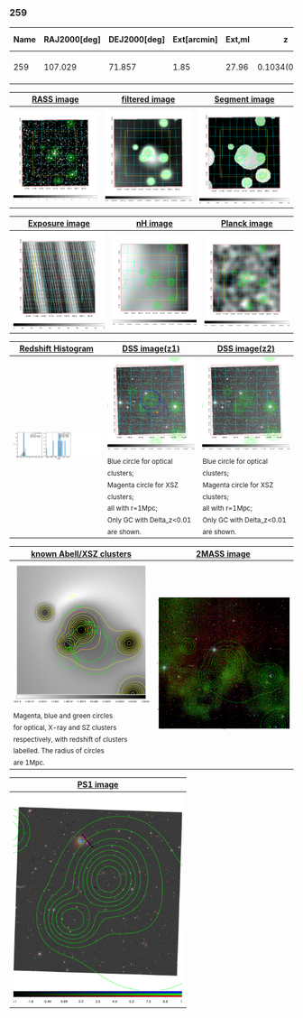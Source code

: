 <div STYLE="page-break-after: always;"></div>

### 259

|Name|RAJ2000[deg]|DEJ2000[deg] |Ext[arcmin]| Ext,ml | z | z_src| C|GC(XSZ,Delta_z<0.01)| GC(OPT,Delta_z<0.01)|GC| R_sig[arcmin] | R500[arcmin] | R500[Mpc]| CRsig[c/s] | CR500[c/s] |L500[1E44 erg/s]|F500[1E-12 erg/s/cm^2]| M500[1E14 Msun]|Tx[keV]|Cnt_sig|Beta|Rc[arcmin]|Comment|Alias|
|---|---|---|---|---|---|------|---|--------|---------|----------|---|---|---|---|---|---|---|---|---|---|---|---|---|---|
|259| 107.029| 71.857| 1.85| 27.96| 0.1034(0.007)| z1, z_xsz| B| MCXC| N, W| A, MCXC, N, W| 11.725| 7.890| 0.899| 0.195(0.033)| 0.185(0.031)| 0.926(0.097)| 3.400(0.358)| 2.28(0.12)| 3.68(0.12)| 78.7| 0.658(-0.101+0.162)| 3.293(-1.019+1.337)| -| k183|

|[RASS image](../image/259/259_img.pdf)|[filtered image](../image/259/259_fil.pdf)|[Segment image](../image/259/259_seg.pdf)|
|-------------------|--------------------|-------------------|
| <img src="../image/259/259_img.png" width="300">  | <img src="../image/259/259_fil.png" width="300">   | <img src="../image/259/259_seg.png" width="300">  |

|[Exposure image](../image/259/259_mex.pdf)| [nH image](../image/259/259_nh.pdf)| [Planck image](../image/259/259_p.pdf)|
|-------------------|--------------------|-------------------|
|<img src="../image/259/259_mex.png" width="300">   | <img src="../image/259/259_nh.png" width="300">    | <img src="../image/259/259_p.png" width="300"> |

|[Redshift Histogram](../image/259/259_zg.pdf) | [DSS image(z1)](../image/259/259_dss_z1.pdf)      |  [DSS image(z2)](../image/259/259_dss_z2.pdf)    |
|-------------------|--------------------|-------------------|
|<img src="../image/259/259_zg.png" width="300"> |<img src="../image/259/259_dss_z1.png" width="300"> <sub><br>Blue circle for optical clusters; <br>Magenta circle for XSZ clusters; <br>all with r=1Mpc; <br>Only GC with Delta_z<0.01 are shown. </sub>| <img src="../image/259/259_dss_z2.png" width="300"><sub><br>Blue circle for optical clusters; <br>Magenta circle for XSZ clusters; <br>all with r=1Mpc; <br>Only GC with Delta_z<0.01 are shown. </sub> |

|[known Abell/XSZ clusters](../image/259/259_gc.pdf) | [2MASS image](../image/259/259_2mass.pdf)      |
|-------------------|-------------------|
|<img src=../image/259/259_gc.png width="300"> <br><sub>Magenta, blue and green circles <br>for optical, X-ray and SZ clusters <br>respectively, with redshift of clusters <br>labelled. The radius of circles <br>are 1Mpc.</sub>|<img src="../image/259/259_2mass.png" width="300">  |

|[PS1 image](../image/259/259_ps1.pdf)            |
|-------------------|
| <img src="../image/259/259_ps1.pdf" width="300">  |
